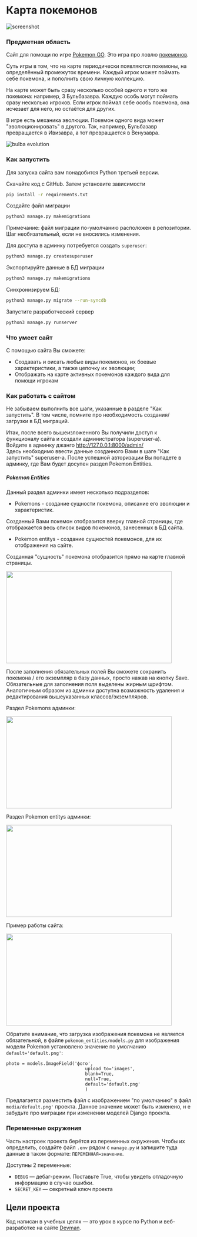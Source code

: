 # Карта покемонов

![screenshot](https://dvmn.org/filer/canonical/1563275070/172/)

### Предметная область

Сайт для помощи по игре [Pokemon GO](https://www.pokemongo.com/en-us/). Это игра про ловлю [покемонов](https://ru.wikipedia.org/wiki/%D0%9F%D0%BE%D0%BA%D0%B5%D0%BC%D0%BE%D0%BD).

Суть игры в том, что на карте периодически появляются покемоны, на определённый промежуток времени. Каждый игрок может поймать себе покемона, и пополнить свою личную коллекцию.

На карте может быть сразу несколько особей одного и того же покемона: например, 3 Бульбазавра. Каждую особь могут поймать сразу несколько игроков. Если игрок поймал себе особь покемона, она исчезает для него, но остаётся для других.

В игре есть механика эволюции. Покемон одного вида может "эволюционировать" в другого. Так, например, Бульбазавр превращается в Ивизавра, а тот превращается в Венузавра.

![bulba evolution](https://dvmn.org/filer/canonical/1562265973/167/)

### Как запустить

Для запуска сайта вам понадобится Python третьей версии.

Скачайте код с GitHub. Затем установите зависимости

```sh
pip install -r requirements.txt
```

Создайте файл миграции

```sh
python3 manage.py makemigrations
```
Примечание: файл миграции по-умолчанию расположен в репозитории.
Шаг необязательный, если не вносились изменения.

Для доступа в админку потребуется создать `superuser`:

```sh
python3 manage.py createsuperuser
```

Экспортируйте данные в БД миграции

```sh
python3 manage.py makemigrations
```
Синхронизируем БД:
```sh
python3 manage.py migrate --run-syncdb 
```
Запустите разработческий сервер

```sh
python3 manage.py runserver
```

### Что умеет сайт

С помощью сайта Вы сможете:
- Создавать и оисать любые виды покемонов, их боевые характеристики, а также цепочку их эволюции;
- Отображать на карте активных покемонов каждого вида для помощи игрокам  

### Как работать с сайтом
Не забываем выполнить все шаги, указанные в разделе "Как запустить".
В том числе, помните про необходимость создания/загрузки в БД миграций.

Итак, после всего вышеизложенного Вы получили доступ к функционалу сайта и создали администратора (superuser-а).  
Войдите в админку джанго
http://127.0.0.1:8000/admin/  
Здесь необходимо ввести данные созданного Вами в шаге "Как запустить" superuser-а.
После успешной авторизации Вы попадете в админку, где Вам будет досупен раздел Pokemon Entities.

##### Pokemon Entities
Данный раздел админки имеет несколько подразделов:
- Pokemons - создание сущности покемона, описание его эволюции и характеристик.  

Созданный Вами покемон отобразится вверху главной страницы, где отображается весь список видов покемонов, занесенных в БД сайта.

- Pokemon entitys - создание сущностей покемонов, для их отображения на сайте.

Созданная "сущность" покемона отобразится прямо на карте главной страницы.

<img src="https://i.ibb.co/F7Mfxfp/2022-04-10-09-30-32.png"  width="450" height="250">

После заполнения обязательных полей Вы сможете сохранить покемона / его экземпляр в базу данных, просто нажав на кнопку Save.
Обязательные для заполнения поля выделены жирным шрифтом.
Аналогичным образом из админки доступна возможность удаления и редактирования вышеуказанных классов/экземпляров.

Раздел Pokemons админки:

<img src=https://i.ibb.co/TMkhnfW/2022-04-10-09-49-37.png width="450" height="250">

Раздел Pokemon entitys админки:

<img src=https://i.ibb.co/ydV4tWR/2022-04-10-09-52-02.png width="450" height="250">

Пример работы сайта: 

<img src="https://dvmn.org/media/1_jOJBR3o.png" width="450" height="250">

Обратите внимание, что загрузка изображения покемона не является обязательной, 
в файле `pokemon_entities/models.py` для изображения модели Pokemon установлено значение по умолчанию `default='default.png'`:
```
photo = models.ImageField('фото',
                              upload_to='images',
                              blank=True,
                              null=True,
                              default='default.png'
                              )
```
Предлагается разместить файл с изображением "по умолчанию" в файл `media/default.png'` проекта.
Данное значение может быть изменено, н е забудьте про миграции при изменении моделей Django проекта.


### Переменные окружения

Часть настроек проекта берётся из переменных окружения. Чтобы их определить, создайте файл `.env` рядом с `manage.py` и запишите туда данные в таком формате: `ПЕРЕМЕННАЯ=значение`.

Доступны 2 переменные:
- `DEBUG` — дебаг-режим. Поставьте True, чтобы увидеть отладочную информацию в случае ошибки.
- `SECRET_KEY` — секретный ключ проекта


## Цели проекта

Код написан в учебных целях — это урок в курсе по Python и веб-разработке на сайте [Devman](https://dvmn.org).
